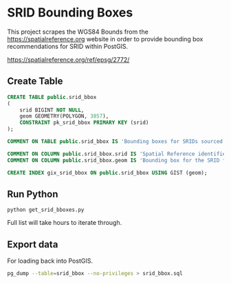# SRID Bounding Boxes

This project scrapes the WGS84 Bounds from the https://spatialreference.org website
in order to provide bounding box recommendations for SRID within PostGIS.

https://spatialreference.org/ref/epsg/2772/

## Create Table


```sql
CREATE TABLE public.srid_bbox
(
    srid BIGINT NOT NULL,
    geom GEOMETRY(POLYGON, 3857),
    CONSTRAINT pk_srid_bbox PRIMARY KEY (srid)
);

COMMENT ON TABLE public.srid_bbox IS 'Bounding boxes for SRIDs sourced from https://spatialreference.org';

COMMENT ON COLUMN public.srid_bbox.srid IS 'Spatial Reference identifier, matches values in public.spatial_ref_sys and used to look up bbox from source.';
COMMENT ON COLUMN public.srid_bbox.geom IS 'Bounding box for the SRID from WGS84 Bounds defined at https://spatialreference.org/ref/epsg/{srid}/';

CREATE INDEX gix_srid_bbox ON public.srid_bbox USING GIST (geom);
```

## Run Python

```
python get_srid_bboxes.py
```

Full list will take hours to iterate through.

## Export data

For loading back into PostGIS.

```bash
pg_dump --table=srid_bbox --no-privileges > srid_bbox.sql
```




